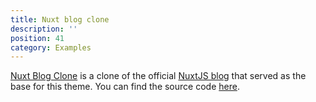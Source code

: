 ```yaml
---
title: Nuxt blog clone
description: ''
position: 41
category: Examples
---
```


[Nuxt Blog Clone](https://nuxt-blog-clone.vercel.app) is a clone of the official [NuxtJS blog](https://nuxtjs.org/blog/) that served as the base for this theme. You can find the source code [here](https://github.com/jsilva-pt/nuxt-content-theme-blog/tree/main/examples/nuxt-blog).